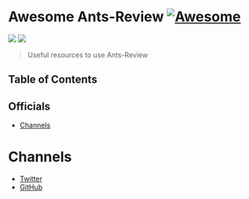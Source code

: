 # Awesome Ants-Review [![Awesome](https://cdn.rawgit.com/sindresorhus/awesome/d7305f38d29fed78fa85652e3a63e154dd8e8829/media/badge.svg)](https://github.com/sindresorhus/awesome)

[![](https://img.shields.io/badge/made%20by-Ants%20Labs-orange.svg?style=flat-square)]()
[![](https://img.shields.io/badge/project-AntsReview-orange.svg?style=flat-square)]()

> Useful resources to use Ants-Review
 

## Table of Contents

## Officials

- [Channels](#channels) 

Channels
========
- [Twitter](https://twitter.com/ants_review)
- [GitHub](https://github.com/naszam/ants-review)


